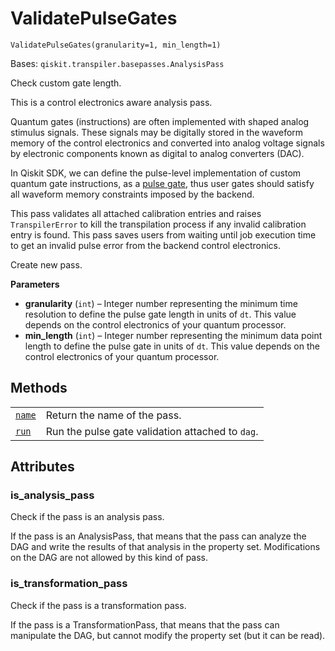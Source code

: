 # ValidatePulseGates

<span id="undefined" />

`ValidatePulseGates(granularity=1, min_length=1)`

Bases: `qiskit.transpiler.basepasses.AnalysisPass`

Check custom gate length.

This is a control electronics aware analysis pass.

Quantum gates (instructions) are often implemented with shaped analog stimulus signals. These signals may be digitally stored in the waveform memory of the control electronics and converted into analog voltage signals by electronic components known as digital to analog converters (DAC).

In Qiskit SDK, we can define the pulse-level implementation of custom quantum gate instructions, as a [pulse gate](https://qiskit.org/documentation/tutorials/circuits_advanced/05_pulse_gates.html), thus user gates should satisfy all waveform memory constraints imposed by the backend.

This pass validates all attached calibration entries and raises `TranspilerError` to kill the transpilation process if any invalid calibration entry is found. This pass saves users from waiting until job execution time to get an invalid pulse error from the backend control electronics.

Create new pass.

**Parameters**

*   **granularity** (`int`) – Integer number representing the minimum time resolution to define the pulse gate length in units of `dt`. This value depends on the control electronics of your quantum processor.
*   **min\_length** (`int`) – Integer number representing the minimum data point length to define the pulse gate in units of `dt`. This value depends on the control electronics of your quantum processor.

## Methods

|                                                                                                                                                                |                                                  |
| -------------------------------------------------------------------------------------------------------------------------------------------------------------- | ------------------------------------------------ |
| [`name`](qiskit.transpiler.passes.ValidatePulseGates.name#qiskit.transpiler.passes.ValidatePulseGates.name "qiskit.transpiler.passes.ValidatePulseGates.name") | Return the name of the pass.                     |
| [`run`](qiskit.transpiler.passes.ValidatePulseGates.run#qiskit.transpiler.passes.ValidatePulseGates.run "qiskit.transpiler.passes.ValidatePulseGates.run")     | Run the pulse gate validation attached to `dag`. |

## Attributes

<span id="undefined" />

### is\_analysis\_pass

Check if the pass is an analysis pass.

If the pass is an AnalysisPass, that means that the pass can analyze the DAG and write the results of that analysis in the property set. Modifications on the DAG are not allowed by this kind of pass.

<span id="undefined" />

### is\_transformation\_pass

Check if the pass is a transformation pass.

If the pass is a TransformationPass, that means that the pass can manipulate the DAG, but cannot modify the property set (but it can be read).
